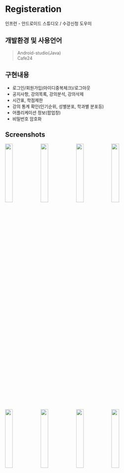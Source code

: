 # Registeration
인프런 - 안드로이드 스튜디오 / 수강신청 도우미 

## 개발환경 및 사용언어
> Android-studio(Java)    
> Cafe24

## 구현내용
- 로그인/회원가입(아이디중복체크)/로그아웃    
-  공지사항, 강의목록, 강의분석, 강의삭제    
-  시간표, 학점제한    
-  강의 통계 확인(인기순위, 성별분포, 학과별 분포등)    
-  어플리케이션 정보(팝업창)    
-  비밀번호 암호화    

## Screenshots
<image src="https://user-images.githubusercontent.com/28249931/84594368-bc897180-ae8c-11ea-9126-34c9949d4dc4.png" width="22%"></image>
<image src="https://user-images.githubusercontent.com/28249931/84594428-1be78180-ae8d-11ea-86e8-238e22471739.png" width="22%"></image>
<image src="https://user-images.githubusercontent.com/28249931/84594445-36b9f600-ae8d-11ea-939e-ce0394e3324a.png" width="22%"></image>
<image src="https://user-images.githubusercontent.com/28249931/84594448-40435e00-ae8d-11ea-9220-7eac0a5a63d8.png" width="22%"></image>
<image src="https://user-images.githubusercontent.com/28249931/84594453-45a0a880-ae8d-11ea-9049-58199daadb40.png" width="22%"></image>
<image src="https://user-images.githubusercontent.com/28249931/84594455-48030280-ae8d-11ea-9602-3fd80f049562.png" width="22%"></image>
<image src="https://user-images.githubusercontent.com/28249931/84594458-4a655c80-ae8d-11ea-9b86-cf90a3d4a37c.png" width="22%"></image>
<image src="https://user-images.githubusercontent.com/28249931/84594487-8b5d7100-ae8d-11ea-95e0-000185c9fec8.png" width="22%"></image>



